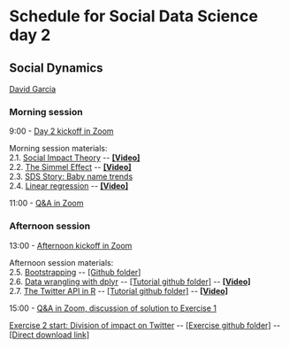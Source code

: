 # Schedule for Social Data Science day 2
## Social Dynamics

[David Garcia](http://dgarcia.eu)

### Morning session
9:00 - [Day 2 kickoff in Zoom](https://ethz.zoom.us/s/95606086212)

Morning session materials:  
2.1. [Social Impact Theory](https://dgarcia-eu.github.io/SocialDataScience/2_SocialDynamics/021_SocialImpactTheory/SIT.html) -- [**[Video]**](https://moodle-app2.let.ethz.ch/pluginfile.php/1046334/mod_resource/content/1/21_SIT.mp4)  
2.2. [The Simmel Effect](https://dgarcia-eu.github.io/SocialDataScience/2_SocialDynamics/022_SimmelEffect/SimmelEffect.html) -- [**[Video]**](https://moodle-app2.let.ethz.ch/pluginfile.php/1046333/mod_resource/content/1/22_Simmel.mp4)  
2.3. [SDS Story: Baby name trends](https://dgarcia-eu.github.io/SocialDataScience/2_SocialDynamics/023_BabyNameTrends/BabyNameTrends.html)  
2.4. [Linear regression](https://dgarcia-eu.github.io/SocialDataScience/2_SocialDynamics/024_LinearRegression/LinearRegression.html)  -- [**[Video]**](https://moodle-app2.let.ethz.ch/pluginfile.php/1046332/mod_resource/content/1/23_LinearRegression.mp4)  

11:00 - [Q&A in Zoom](https://ethz.zoom.us/s/95606086212)

### Afternoon session
13:00 - [Afternoon kickoff in Zoom](https://ethz.zoom.us/s/95606086212)

Afternoon session materials:  
2.5. [Bootstrapping](https://dgarcia-eu.github.io/SocialDataScience/2_SocialDynamics/025_Bootstrapping/Bootstrapping.html) -- [[Github folder]](https://github.com/dgarcia-eu/SocialDataScience/tree/master/2_SocialDynamics/025_Bootstrapping)  
2.6. [Data wrangling with dplyr](https://dgarcia-eu.github.io/SocialDataScience/2_SocialDynamics/026_dplyr/dplyr.html) -- [[Tutorial github folder]](https://github.com/dgarcia-eu/SocialDataScience/tree/master/2_SocialDynamics/026_dplyr) -- [**[Video]**](https://moodle-app2.let.ethz.ch/pluginfile.php/1046335/mod_resource/content/1/24_dplyr.mp4)  
2.7. [The Twitter API in R](https://dgarcia-eu.github.io/SocialDataScience/2_SocialDynamics/027_rtweet/rtweet.html) -- [[Tutorial github folder]](https://github.com/dgarcia-eu/SocialDataScience/tree/master/2_SocialDynamics/027_rtweet) -- [**[Video]**](https://moodle-app2.let.ethz.ch/pluginfile.php/1046336/mod_resource/content/1/25_rtweet.mp4)  

15:00 - [Q&A in Zoom, discussion of solution to Exercise 1](https://ethz.zoom.us/s/95606086212)  

[Exercise 2 start: Division of impact on Twitter](https://dgarcia-eu.github.io/SocialDataScience/2_SocialDynamics/028_SITTwitter/SIT_Twitter.html) -- [[Exercise github folder]](https://github.com/dgarcia-eu/SocialDataScience/tree/master/2_SocialDynamics/028_SITTwitter) -- [[Direct download link]](https://downgit.github.io/#/home?url=https://github.com/dgarcia-eu/SocialDataScience/tree/master/2_SocialDynamics/028_SITTwitter)

